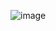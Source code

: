 ![image](https://user-images.githubusercontent.com/76785525/142753203-c98b26f6-b003-4401-9cec-2814cb09c90e.png)
